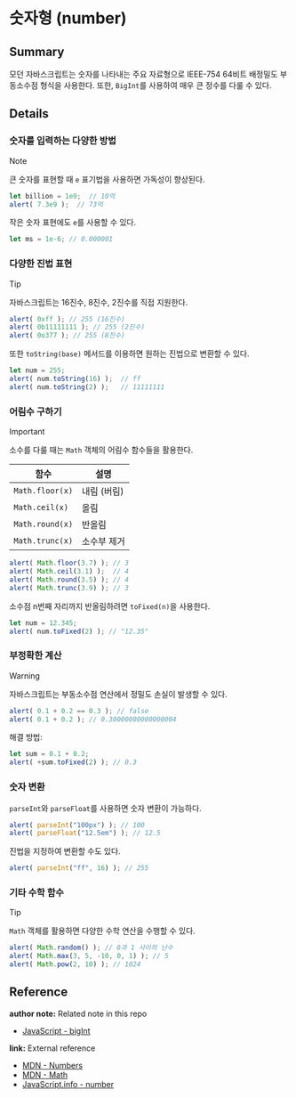 # 숫자형 (number)

## Summary

모던 자바스크립트는 숫자를 나타내는 주요 자료형으로 IEEE-754 64비트 배정밀도 부동소수점 형식을 사용한다. 또한, `BigInt`를 사용하여 매우 큰 정수를 다룰 수 있다.

## Details

### 숫자를 입력하는 다양한 방법

> [!NOTE]
> 큰 숫자를 표현할 때 `e` 표기법을 사용하면 가독성이 향상된다.

```js
let billion = 1e9;  // 10억
alert( 7.3e9 );  // 73억
```

작은 숫자 표현에도 `e`를 사용할 수 있다.

```js
let ms = 1e-6; // 0.000001
```

### 다양한 진법 표현

> [!TIP]
> 자바스크립트는 16진수, 8진수, 2진수를 직접 지원한다.

```js
alert( 0xff ); // 255 (16진수)
alert( 0b11111111 ); // 255 (2진수)
alert( 0o377 ); // 255 (8진수)
```

또한 `toString(base)` 메서드를 이용하면 원하는 진법으로 변환할 수 있다.

```js
let num = 255;
alert( num.toString(16) );  // ff
alert( num.toString(2) );   // 11111111
```

### 어림수 구하기

> [!IMPORTANT]
> 소수를 다룰 때는 `Math` 객체의 어림수 함수들을 활용한다.

| 함수              | 설명      |
| --------------- | ------- |
| `Math.floor(x)` | 내림 (버림) |
| `Math.ceil(x)`  | 올림      |
| `Math.round(x)` | 반올림     |
| `Math.trunc(x)` | 소수부 제거  |

```js
alert( Math.floor(3.7) ); // 3
alert( Math.ceil(3.1) );  // 4
alert( Math.round(3.5) ); // 4
alert( Math.trunc(3.9) ); // 3
```

소수점 n번째 자리까지 반올림하려면 `toFixed(n)`을 사용한다.

```js
let num = 12.345;
alert( num.toFixed(2) ); // "12.35"
```

### 부정확한 계산

> [!WARNING]
> 자바스크립트는 부동소수점 연산에서 정밀도 손실이 발생할 수 있다.

```js
alert( 0.1 + 0.2 == 0.3 ); // false
alert( 0.1 + 0.2 ); // 0.30000000000000004
```

해결 방법:

```js
let sum = 0.1 + 0.2;
alert( +sum.toFixed(2) ); // 0.3
```

### 숫자 변환

`parseInt`와 `parseFloat`를 사용하면 숫자 변환이 가능하다.

```js
alert( parseInt("100px") ); // 100
alert( parseFloat("12.5em") ); // 12.5
```

진법을 지정하여 변환할 수도 있다.

```js
alert( parseInt("ff", 16) ); // 255
```

### 기타 수학 함수

> [!TIP]
> `Math` 객체를 활용하면 다양한 수학 연산을 수행할 수 있다.

```js
alert( Math.random() ); // 0과 1 사이의 난수
alert( Math.max(3, 5, -10, 0, 1) ); // 5
alert( Math.pow(2, 10) ); // 1024
```

## Reference

**author note:** Related note in this repo

- [JavaScript - bigInt](./BigInt.md)

**link:** External reference

- [MDN - Numbers](https://developer.mozilla.org/en-US/docs/Web/JavaScript/Reference/Global_Objects/Number)
- [MDN - Math](https://developer.mozilla.org/en-US/docs/Web/JavaScript/Reference/Global_Objects/Math)
- [JavaScript.info - number](https://ko.javascript.info/number)
